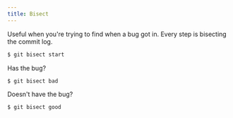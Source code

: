 ```yaml
---
title: Bisect
---
```

Useful when you're trying to find when a bug got in. Every step is bisecting the commit log.

```bash
$ git bisect start
```

Has the bug?
```bash
$ git bisect bad
```

Doesn't have the bug?
```bash
$ git bisect good
```
